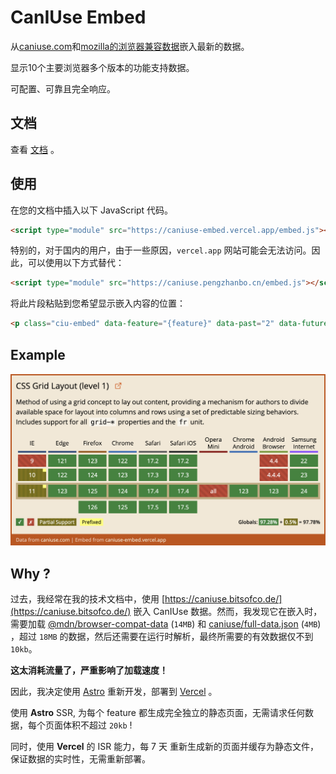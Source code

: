 # CanIUse Embed

从[caniuse.com](https://caniuse.com/)和[mozilla的浏览器兼容数据](https://github.com/mdn/browser-compat-data)嵌入最新的数据。

显示10个主要浏览器多个版本的功能支持数据。

可配置、可靠且完全响应。

## 文档

查看 [文档](https://caniuse-embed.vercel.app/) 。

## 使用

在您的文档中插入以下 JavaScript 代码。

```html
<script type="module" src="https://caniuse-embed.vercel.app/embed.js"></script>
```

特别的，对于国内的用户，由于一些原因，`vercel.app` 网站可能会无法访问。因此，可以使用以下方式替代：

```html
<script type="module" src="https://caniuse.pengzhanbo.cn/embed.js"></script>
```

将此片段粘贴到您希望显示嵌入内容的位置：

```html
<p class="ciu-embed" data-feature="{feature}" data-past="2" data-future="3" data-meta="be6d"></p>
```

## Example

![example](./preview/example.png)

## Why ?

过去，我经常在我的技术文档中，使用 [https://caniuse.bitsofco.de/](https://caniuse.bitsofco.de/)
嵌入 CanIUse 数据。然而，我发现它在嵌入时，需要加载 [@mdn/browser-compat-data](https://github.com/mdn/browser-compat-data) (`14MB`) 和 [caniuse/full-data.json](https://github.com/Fyrd/caniuse) (`4MB`)
，超过 `18MB` 的数据，然后还需要在运行时解析，最终所需要的有效数据仅不到 `10kb`。

**这太消耗流量了，严重影响了加载速度！**

因此，我决定使用 [Astro](https://astro.build/) 重新开发，部署到 [Vercel](https://vercel.com/) 。

使用 **Astro** SSR, 为每个 feature 都生成完全独立的静态页面，无需请求任何数据，每个页面体积不超过 `20kb` !

同时，使用 **Vercel** 的 ISR 能力，每 7 天 重新生成新的页面并缓存为静态文件，保证数据的实时性，无需重新部署。

